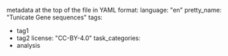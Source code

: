 metadata at the top of the file in YAML format:
language: "en"
pretty_name: "Tunicate Gene sequences"
tags:
  - tag1
  - tag2
license: "CC-BY-4.0"
task_categories:
  - analysis
